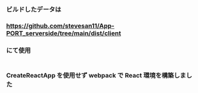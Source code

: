 ### ビルドしたデータは

### https://github.com/stevesan11/App-PORT_serverside/tree/main/dist/client

### にて使用<br><br>

### CreateReactApp を使用せず webpack で React 環境を構築しました
